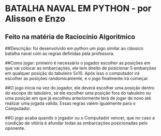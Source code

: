 # BATALHA NAVAL EM PYTHON - por Alisson e Enzo

## Feito na matéria de Raciocínio Algoritmico

##Descrição: foi desenvolvido em python um jogo similar ao clássico batalha naval
com as regras definidas pela professora.

##Como jogar: primeiro é necessário o jogador escolher as posições em que vai colocar
as embarcações, ele tem direito de posicionar 5 embarções em qualquer posição do tabuleiro
5x10. Após isso o computador irá escolher as posições randomicamente, e o jogo finalmente 
irá começar.

##O jogo inicia na vez do jogador, ele deverá escolher uma posição dentro do escopo do tabuleiro,
se ele escolher uma posição fora do tabuleiro ou uma posição em que já escolheu anteriormente
terá de jogar de novo até realizar uma jogada válida. Essas regras valem igualmente para o Computador.

##O jogo acaba quando o jogador ou o Computador vencer, que no caso a condição de vitória é afundar todas
as embarcações posicionadas pelo oponente.
